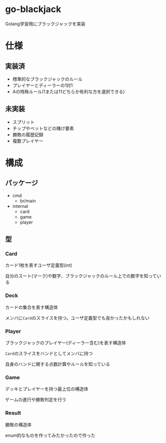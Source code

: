 # go-blackjack
Golang学習用にブラックジャックを実装

# 仕様
## 実装済
- 標準的なブラックジャックのルール
- プレイヤーとディーラーの1対1
- Aの特殊ルール(1または11どちらか有利な方を選択できる)

## 未実装
- スプリット
- チップやベットなどの賭け要素
- 勝敗の履歴記録
- 複数プレイヤー

# 構成
## パッケージ
- cmd
  - br/main
- internal
  - card
  - game
  - player

## 型
### Card
カード1枚を表すユーザ定義型(int)

自分のスート(マーク)や数字、ブラックジャックのルール上での数字を知っている

### Deck
カードの集合を表す構造体

メンバに`Card`のスライスを持つ。ユーザ定義型でも良かったかもしれない

### Player
ブラックジャックのプレイヤー(ディーラー含む)を表す構造体

`Card`のスライスをハンドとしてメンバに持つ

自身のハンドに関する点数計算やルールを知っている

### Game
デッキとプレイヤーを持つ最上位の構造体

ゲームの進行や勝敗判定を行う

### Result
勝敗の構造体

enum的なものを作ってみたかったので作った